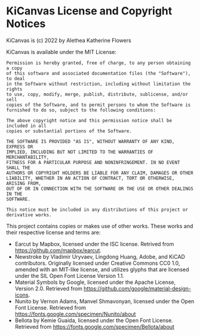 # KiCanvas License and Copyright Notices

KiCanvas is (c) 2022 by Alethea Katherine Flowers

KiCanvas is available under the MIT License:

```text
Permission is hereby granted, free of charge, to any person obtaining a copy
of this software and associated documentation files (the "Software"), to deal
in the Software without restriction, including without limitation the rights
to use, copy, modify, merge, publish, distribute, sublicense, and/or sell
copies of the Software, and to permit persons to whom the Software is
furnished to do so, subject to the following conditions:

The above copyright notice and this permission notice shall be included in all
copies or substantial portions of the Software.

THE SOFTWARE IS PROVIDED "AS IS", WITHOUT WARRANTY OF ANY KIND, EXPRESS OR
IMPLIED, INCLUDING BUT NOT LIMITED TO THE WARRANTIES OF MERCHANTABILITY,
FITNESS FOR A PARTICULAR PURPOSE AND NONINFRINGEMENT. IN NO EVENT SHALL THE
AUTHORS OR COPYRIGHT HOLDERS BE LIABLE FOR ANY CLAIM, DAMAGES OR OTHER
LIABILITY, WHETHER IN AN ACTION OF CONTRACT, TORT OR OTHERWISE, ARISING FROM,
OUT OF OR IN CONNECTION WITH THE SOFTWARE OR THE USE OR OTHER DEALINGS IN THE
SOFTWARE.

This notice must be included in any distributions of this project or
derivative works.
```

This project contains copies or makes use of other works. These works and their respective
license and terms are:

-   Earcut by Mapbox, licensed under the ISC license. Retrived from https://github.com/mapbox/earcut.
-   Newstroke by Vladimir Uryvaev, Lingdong Huang, Adobe, and KiCAD contributors. Originally licensed under Creative Commons CC0 1.0, amended with an MIT-like license, and utilizes glyphs that are licensed under the SIL Open Font License Version 1.1.
-   Material Symbols by Google, licensed under the Apache License, Version 2.0. Retrieved from https://github.com/google/material-design-icons.
-   Nunito by Vernon Adams, Manvel Shmavonyan, licensed under the Open Font License. Retrieved from https://fonts.google.com/specimen/Nunito/about
-   Bellota by Kemie Guaida, licensed under the Open Font License. Retrieved from https://fonts.google.com/specimen/Bellota/about
